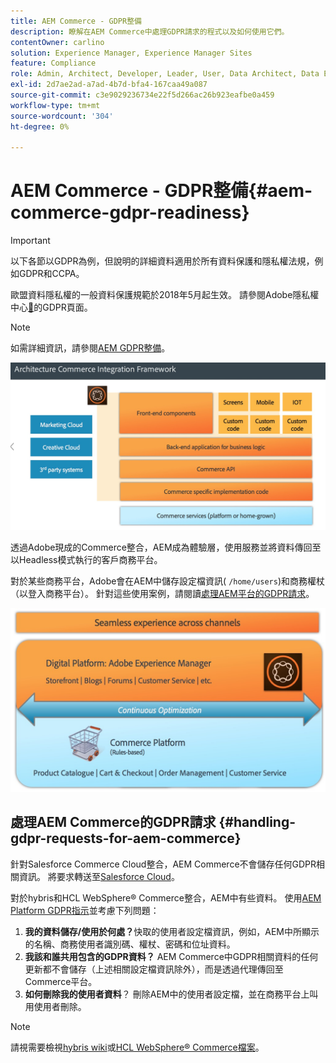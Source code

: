 ```yaml
---
title: AEM Commerce - GDPR整備
description: 瞭解在AEM Commerce中處理GDPR請求的程式以及如何使用它們。
contentOwner: carlino
solution: Experience Manager, Experience Manager Sites
feature: Compliance
role: Admin, Architect, Developer, Leader, User, Data Architect, Data Engineer
exl-id: 2d7ae2ad-a7ad-4b7d-bfa4-167caa49a087
source-git-commit: c3e9029236734e22f5d266ac26b923eafbe0a459
workflow-type: tm+mt
source-wordcount: '304'
ht-degree: 0%

---
```


# AEM Commerce - GDPR整備{#aem-commerce-gdpr-readiness}

>[!IMPORTANT]
>
>以下各節以GDPR為例，但說明的詳細資料適用於所有資料保護和隱私權法規，例如GDPR和CCPA。

歐盟資料隱私權的一般資料保護規範於2018年5月起生效。 請參閱Adobe隱私權中心[&#128279;](https://business.adobe.com/tw/privacy/general-data-protection-regulation.html)的GDPR頁面。

>[!NOTE]
>
>如需詳細資訊，請參閱[AEM GDPR整備](/help/managing/data-protection-and-privacy.md)。

![screen_shot_2018-03-22at111606](assets/screen_shot_2018-03-22at111606.jpg)

透過Adobe現成的Commerce整合，AEM成為體驗層，使用服務並將資料傳回至以Headless模式執行的客戶商務平台。

對於某些商務平台，Adobe會在AEM中儲存設定檔資訊( `/home/users`)和商務權杖（以登入商務平台）。 針對這些使用案例，請閱讀[處理AEM平台的GDPR請求](/help/sites-administering/handling-gdpr-requests-for-aem-platform.md)。

![screen_shot_2018-03-22at111621](assets/screen_shot_2018-03-22at111621.jpg)

## 處理AEM Commerce的GDPR請求 {#handling-gdpr-requests-for-aem-commerce}

針對Salesforce Commerce Cloud整合，AEM Commerce不會儲存任何GDPR相關資訊。 將要求轉送至[Salesforce Cloud](https://documentation.b2c.commercecloud.salesforce.com/DOC1/index.jsp)。

對於hybris和HCL WebSphere® Commerce整合，AEM中有些資料。 使用[AEM Platform GDPR指示](/help/sites-administering/handling-gdpr-requests-for-aem-platform.md)並考慮下列問題：

1. **我的資料儲存/使用於何處？**&#x200B;快取的使用者設定檔資訊，例如，AEM中所顯示的名稱、商務使用者識別碼、權杖、密碼和位址資料。
1. **我該和誰共用包含的GDPR資料？** AEM Commerce中GDPR相關資料的任何更新都不會儲存（上述相關設定檔資訊除外），而是透過代理傳回至Commerce平台。
1. **如何刪除我的使用者資料**？ 刪除AEM中的使用者設定檔，並在商務平台上叫用使用者刪除。

>[!NOTE]
>
>請視需要檢視[hybris wiki](https://wiki.hybris.com/)或[HCL WebSphere® Commerce檔案](https://help.hcltechsw.com/commerce/index.html)。
